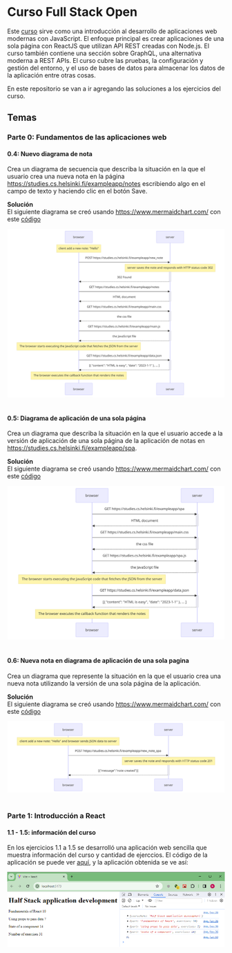 # Curso Full Stack Open
Este [curso](https://fullstackopen.com/) sirve como una introducción al desarrollo de aplicaciones web modernas con JavaScript. El enfoque principal es crear aplicaciones de una sola página con ReactJS que utilizan API REST creadas con Node.js. El curso también contiene una sección sobre GraphQL, una alternativa moderna a REST APIs.
El curso cubre las pruebas, la configuración y gestión del entorno, y el uso de bases de datos para almacenar los datos de la aplicación entre otras cosas.

En este repositorio se van a ir agregando las soluciones a los ejercicios del curso.



## **Temas**

### **Parte 0: Fundamentos de las aplicaciones web**

#### 0.4: Nuevo diagrama de nota

Crea un diagrama de secuencia que describa la situación en la que el usuario crea una nueva nota en la página https://studies.cs.helsinki.fi/exampleapp/notes escribiendo algo en el campo de texto y haciendo clic en el botón Save.

**Solución**  
El siguiente diagrama se creó usando https://www.mermaidchart.com/ con este [código](./Part0/0.4/Diagrama_de_secuencia.md)

![diagrama](./Part0/0.4/Diagrama_de_secuencia.png)
<br></br>

#### 0.5: Diagrama de aplicación de una sola página

Crea un diagrama que describa la situación en la que el usuario accede a la versión de aplicación de una sola página de la aplicación de notas en https://studies.cs.helsinki.fi/exampleapp/spa.

**Solución**  
El siguiente diagrama se creó usando https://www.mermaidchart.com/ con este [código](./Part0/0.5/Diagrama_de_secuencia_spa.md)

![diagrama](./Part0/0.5/Diagrama_de_secuencia_spa.png)
<br></br>

#### 0.6: Nueva nota en diagrama de aplicación de una sola pagina

Crea un diagrama que represente la situación en la que el usuario crea una nueva nota utilizando la versión de una sola página de la aplicación.

**Solución**  
El siguiente diagrama se creó usando https://www.mermaidchart.com/ con este [código](./Part0/0.6/Diagrama_de_secuencia_spa_nueva_nota.md)

![diagrama](./Part0/0.6/Diagrama_de_secuencia_spa_nueva_nota.png)
<br></br>

### **Parte 1: Introducción a React**

#### 1.1 - 1.5: información del curso

En los ejercicios 1.1 a 1.5 se desarrolló una aplicación web sencilla que muestra información del curso y cantidad de ejerccios. El código de la aplicación se puede ver [aquí](./Part1/courseinfo/), y la aplicación obtenida se ve así:

![courseinfoApp](./Part1/courseinfo/images/courseinfoApp.png)
